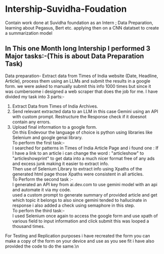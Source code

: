 # Intership-Suvidha-Foudation
Contain work done at Suvidha foundation as an Intern ; Data Preparation, learning about Pegasus, Bert etc. applying then on a CNN datatset to create a summarization model
## In This one Month long Intership I performed 3 Major tasks:-(This is about Data Preparation Task) 
Data preparation- Extract data from Times of India website (Date, Headline, Article), process them using an LLMs and submit the results in a google form.
 we were asked to manually submit this info 1000 times but since it was cumbersome i designed a web scraper that does the job for me.
 I have divided my task into 3 parts:-
 1) Extract Data from Times of India Archives.
 2) Send relevant extracted data to an LLM in this case Gemini using an API with custom prompt. Restructure the Response check if it doesnot contain any errors.
 3) Upload final information to a google form.<br>
On this Endevour the language of choice is python using libraries like Selenium and google genai library.<br>
To perform the first task:-<br>
I searched for patterns in Times of India Article Page and i found one : If I have a link to an article i can change the word : "articleshow" to "articleshowprint" to get data into a much nicer format free of any ads and excess junk making it easier to extract info.<br>
Then use of Selenium Library to extract info using Xpaths of the generated html page those Xpaths were consistent in all articles.<br>
To Perform the second task :-<br>
I generated an API key from ai.dev.com to use gemini model with an api and automate it via my code.<br>
used a custom prompt to generate summary of provided article and get which topic it belongs to also since gemini tended to hallucinate in response i also added a check using semaphore in this step.<br>
To perforn the third task:-<br>
I used Selenium once again to access the google form and use xpath of various field to input information and click submit this was looped a thousand times.<br>

For Testing and Replication purposes i have recreated the form you can make a copy of the form on your device and use as you see fit i have also provided the code to do the same.\n

